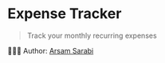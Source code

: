 # Expense Tracker

> Track your monthly recurring expenses

👨🏻‍💻 Author: [Arsam Sarabi](http://arsam.io)
